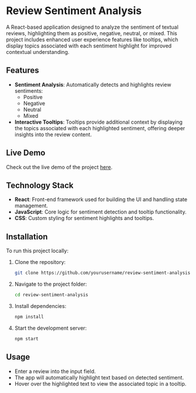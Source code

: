 # Review Sentiment Analysis

A React-based application designed to analyze the sentiment of textual reviews, highlighting them as positive, negative, neutral, or mixed. This project includes enhanced user experience features like tooltips, which display topics associated with each sentiment highlight for improved contextual understanding.

## Features

- **Sentiment Analysis**: Automatically detects and highlights review sentiments:
  - Positive
  - Negative
  - Neutral
  - Mixed
- **Interactive Tooltips**: Tooltips provide additional context by displaying the topics associated with each highlighted sentiment, offering deeper insights into the review content.

## Live Demo

Check out the live demo of the project [here](https://codepen.io/Tushita-Gupta/pen/qBGVqYW).

## Technology Stack

- **React**: Front-end framework used for building the UI and handling state management.
- **JavaScript**: Core logic for sentiment detection and tooltip functionality.
- **CSS**: Custom styling for sentiment highlights and tooltips.

## Installation

To run this project locally:

1. Clone the repository:
    ```bash
    git clone https://github.com/yourusername/review-sentiment-analysis.git
    ```

2. Navigate to the project folder:
    ```bash
    cd review-sentiment-analysis
    ```

3. Install dependencies:
    ```bash
    npm install
    ```

4. Start the development server:
    ```bash
    npm start
    ```

## Usage

- Enter a review into the input field.
- The app will automatically highlight text based on detected sentiment.
- Hover over the highlighted text to view the associated topic in a tooltip.

